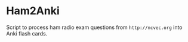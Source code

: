 # Ham2Anki
Script to process ham radio exam questions from `http://ncvec.org` into Anki flash cards.
